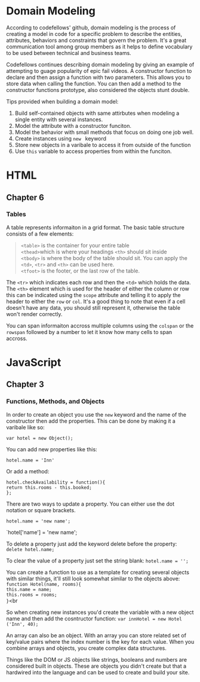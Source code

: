 # Domain Modeling #

According to codefellows' github, domain modeling is the process of creating a model in code for a specific problem to describe the entities, attributes, behaviors and constraints that govern the problem. It's a great communication tool among group members as it helps to define vocabulary to be used between technical and business teams.

Codefellows continues describing domain modeling by giving an example of attempting to guage popularity of epic fail videos. A constructor function to declare and then assign a function with two parameters. This allows you to store data when calling the function. You can then add a method to the constructor functions prototype, also considered the objects stunt double. 

Tips provided when building a domain model: 
1. Build self-contained objects with same attirbutes when modeling a single entity with several instances. 
2. Model the attribute with a constructor funciton. 
3. Model the behavior with small methods that focus on doing one job well. 
4. Create instances using `new ` keyword 
5. Store new objects in a varibale to access it from outside of the function
6. Use `this` variable to access properties from within the funciton. 

# HTML #
## Chapter 6 ##
### Tables ###

A table represents informaiton in a grid format. The basic table structure consists of a few elements: 
>`<table>` is the container for your entire table <br>
>`<thead>`which is where your headings `<th>` should sit inside<br>
>`<tbody>` is where the body of the table should sit. You can apply the  `<td>`, `<tr>` and `<th>` can be used here. <br>
>`<tfoot>` is the footer, or the last row of the table. <br>

The `<tr>` which indicates each row and then the `<td>` which holds the data. The `<th>` element which is used for the header of either the column or row this can be indicated using the `scope` attribute and telling it to apply the header to either the `row` or `col`. It's a good thing to note that even if a cell doesn't have any data, you should still represent it, otherwise the table won't render correctly. 

You can span informaiton accross multiple columns using the `colspan` or the `rowspan` followed by a number to let it know how many cells to span accross.  

# JavaScript #
## Chapter 3 ##
### Functions, Methods, and Objects ###

In order to create an object you use the `new` keyword and the name of the constructor then add the properties. This can be done by making it a varibale like so: 

`var hotel = new Object();`

You can add new properties like this: 

`hotel.name = 'Inn'`

Or add a method: 

`hotel.checkAvailability = function(){`<br>
`return this.rooms - this.booked;`<br>
`};`<br>

There are two ways to update a property. You can either use the dot notation or square brackets. 

`hotel.name = 'new name';`<br>

`hotel['name'] = 'new name';<br>

To delete a property just add the keyword delete before the property: 
`delete hotel.name;`<br>

To clear the value of a property just set the string blank: 
`hotel.name = '';`<br>

You can create a function to use as a template for creating several objects with similar things, it'll still look somewhat similar to the objects above: 
`function Hotel(name, rooms){`<br>
`this.name = name;`<br>
`this.rooms = rooms;`<br>
`}`<br

So when creating new instances you'd create the variable with a new object name and then add the cosntructor function: 
`var innHotel = new Hotel ('Inn', 40);`<br>

An array can also be an object. With an array you can store related set of key/value pairs where the index number is the key for each value. When you combine arrays and objects, you create complex data structures.

Things like the DOM or JS objects like strings, booleans and numbers are considered built in objects. These are objects you didn't create but that a hardwired into the language and can be used to create and build your site.



